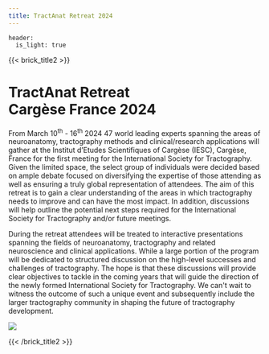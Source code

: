 ```yaml
---
title: TractAnat Retreat 2024
---
```

```
header:
  is_light: true
```
{{< brick_title2 >}}
# TractAnat Retreat<br>Cargèse France 2024

From March 10<sup>th</sup> - 16<sup>th</sup> 2024 47 world leading experts spanning the areas of neuroanatomy, tractography methods and clinical/research applications will gather at the Institut d’Etudes Scientifiques of Cargèse (IESC), Cargèse, France for the first meeting for the International Society for Tractography.  Given the limited space, the select group of individuals were decided based on ample debate focused on diversifying the expertise of those attending as well as ensuring a truly global representation of attendees. The aim of this retreat is to gain a clear understanding of the areas in which tractography needs to improve and can have the most impact.  In addition, discussions will help outline the potential next steps required for the International Society for Tractography and/or future meetings.

During the retreat attendees will be treated to interactive presentations spanning the fields of neuroanatomy, tractography and related neuroscience and clinical applications. While a large portion of the program will be dedicated to structured discussion on the high-level successes and challenges of tractography. The hope is that these discussions will provide clear objectives to tackle in the coming years that will guide the direction of the newly formed International Society for Tractography. We can't wait to witness the outcome of such a unique event and subsequently include the larger tractography community in shaping the future of tractography development.

![](/uploads/photos/ISC_venue2.jpg)

{{< /brick_title2 >}}
